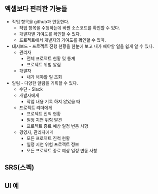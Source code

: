 ## 엑셀보다 편리한 기능들

- 작업 항목을 github과 연동한다.
    - 작업 항목을 수행하는데 바뀐 소스코드를 확인할 수 있다.
    - 개발자별 기여도를 확인할 수 있다.
    - 프로젝트에서 개발자의 기여도를 확인할 수 있따.
- 대시보드 - 프로젝트 진행 현황을 한눈에 보고 내가 해야할 일을 쉽게 알 수 있다.
    - 관리자
        - 전체 프로젝트 현황 및 통계
        - 프로젝트 위험 알림
    - 개발자
        - 내가 해야할 일 조회
- 알림 - 다양한 알림을 기획할 수 있다.
    - 수단 - Slack
    - 개발자에게
        - 작업 내용 기록 하지 않았을 때
    - 프로젝트 리더에게
        - 프로젝트 진척 현황
        - 일정 지연 위험 발견
        - 프로젝트 종료 예상 일정 변동 사항
    - 경영자, 관리자에게
        - 모든 프로젝트 진척 현황
        - 일정 지연 위험 프로젝트 정보
        - 모든 프로젝트 종료 예상 일정 변동 사항

## SRS(스펙)

## UI 예

